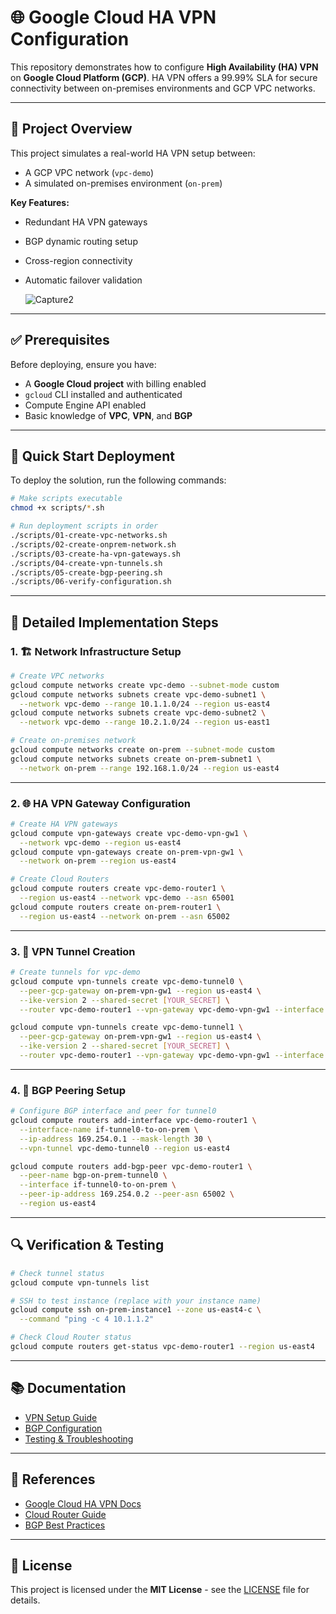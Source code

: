 # 🌐 Google Cloud HA VPN Configuration

This repository demonstrates how to configure **High Availability (HA) VPN** on **Google Cloud Platform (GCP)**. HA VPN offers a 99.99% SLA for secure connectivity between on-premises environments and GCP VPC networks.

---

## 📌 Project Overview

This project simulates a real-world HA VPN setup between:

- A GCP VPC network (`vpc-demo`)
- A simulated on-premises environment (`on-prem`)

**Key Features:**

- Redundant HA VPN gateways
- BGP dynamic routing setup
- Cross-region connectivity
- Automatic failover validation
  
  ![Capture2](https://github.com/user-attachments/assets/89b0d7f2-4336-45f2-8ef7-b29bec18697e)


---

## ✅ Prerequisites

Before deploying, ensure you have:

- A **Google Cloud project** with billing enabled
- `gcloud` CLI installed and authenticated
- Compute Engine API enabled
- Basic knowledge of **VPC**, **VPN**, and **BGP**

---

## 🚀 Quick Start Deployment

To deploy the solution, run the following commands:

```bash
# Make scripts executable
chmod +x scripts/*.sh

# Run deployment scripts in order
./scripts/01-create-vpc-networks.sh
./scripts/02-create-onprem-network.sh
./scripts/03-create-ha-vpn-gateways.sh
./scripts/04-create-vpn-tunnels.sh
./scripts/05-create-bgp-peering.sh
./scripts/06-verify-configuration.sh
```

---

## 🔧 Detailed Implementation Steps

### 1. 🏗️ Network Infrastructure Setup

```bash
# Create VPC networks
gcloud compute networks create vpc-demo --subnet-mode custom
gcloud compute networks subnets create vpc-demo-subnet1 \
  --network vpc-demo --range 10.1.1.0/24 --region us-east4
gcloud compute networks subnets create vpc-demo-subnet2 \
  --network vpc-demo --range 10.2.1.0/24 --region us-east1

# Create on-premises network
gcloud compute networks create on-prem --subnet-mode custom
gcloud compute networks subnets create on-prem-subnet1 \
  --network on-prem --range 192.168.1.0/24 --region us-east4
```

---

### 2. 🌐 HA VPN Gateway Configuration

```bash
# Create HA VPN gateways
gcloud compute vpn-gateways create vpc-demo-vpn-gw1 \
  --network vpc-demo --region us-east4
gcloud compute vpn-gateways create on-prem-vpn-gw1 \
  --network on-prem --region us-east4

# Create Cloud Routers
gcloud compute routers create vpc-demo-router1 \
  --region us-east4 --network vpc-demo --asn 65001
gcloud compute routers create on-prem-router1 \
  --region us-east4 --network on-prem --asn 65002
```

---

### 3. 🔁 VPN Tunnel Creation

```bash
# Create tunnels for vpc-demo
gcloud compute vpn-tunnels create vpc-demo-tunnel0 \
  --peer-gcp-gateway on-prem-vpn-gw1 --region us-east4 \
  --ike-version 2 --shared-secret [YOUR_SECRET] \
  --router vpc-demo-router1 --vpn-gateway vpc-demo-vpn-gw1 --interface 0

gcloud compute vpn-tunnels create vpc-demo-tunnel1 \
  --peer-gcp-gateway on-prem-vpn-gw1 --region us-east4 \
  --ike-version 2 --shared-secret [YOUR_SECRET] \
  --router vpc-demo-router1 --vpn-gateway vpc-demo-vpn-gw1 --interface 1
```

---

### 4. 🔄 BGP Peering Setup

```bash
# Configure BGP interface and peer for tunnel0
gcloud compute routers add-interface vpc-demo-router1 \
  --interface-name if-tunnel0-to-on-prem \
  --ip-address 169.254.0.1 --mask-length 30 \
  --vpn-tunnel vpc-demo-tunnel0 --region us-east4

gcloud compute routers add-bgp-peer vpc-demo-router1 \
  --peer-name bgp-on-prem-tunnel0 \
  --interface if-tunnel0-to-on-prem \
  --peer-ip-address 169.254.0.2 --peer-asn 65002 \
  --region us-east4
```

---

## 🔍 Verification & Testing

```bash
# Check tunnel status
gcloud compute vpn-tunnels list

# SSH to test instance (replace with your instance name)
gcloud compute ssh on-prem-instance1 --zone us-east4-c \
  --command "ping -c 4 10.1.1.2"

# Check Cloud Router status
gcloud compute routers get-status vpc-demo-router1 --region us-east4
```

---

## 📚 Documentation

- [VPN Setup Guide](documentation/vpn-setup-guide.md)
- [BGP Configuration](documentation/bgp-configuration.md)
- [Testing & Troubleshooting](documentation/testing-troubleshooting.md)

---

## 📖 References

- [Google Cloud HA VPN Docs](https://cloud.google.com/network-connectivity/docs/vpn)
- [Cloud Router Guide](https://cloud.google.com/router/docs)
- [BGP Best Practices](https://cloud.google.com/network-connectivity/docs/router/concepts/bgp)

---

## 📄 License

This project is licensed under the **MIT License** - see the [LICENSE](LICENSE) file for details.
